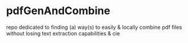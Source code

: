 # pdfGenAndCombine
repo dedicated to finding (a) way(s) to easily &amp; locally combine pdf files without losing text extraction capabilities &amp; cie
